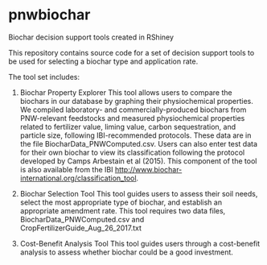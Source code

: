 # pnwbiochar
Biochar decision support tools created in RShiney

This repository contains source code for a set of decision support tools to be used for selecting a biochar type and application rate. 

The tool set includes:

1) Biochar Property Explorer
This tool allows users to compare the biochars in our database by graphing their physiochemical properties. 
We compiled laboratory- and commercially-produced biochars from PNW-relevant feedstocks and measured physiochemical properties 
related to fertilizer value, liming value, carbon sequestration, and particle size, following IBI-recommended protocols. 
These data are in the file BiocharData_PNWComputed.csv.
Users can also enter test data for their own biochar to view its classification following the protocol developed by 
Camps Arbestain et al (2015). This component of the tool is also available from the IBI
http://www.biochar-international.org/classification_tool.

2) Biochar Selection Tool
This tool guides users to assess their soil needs, select the most appropriate type of biochar, and establish an appropriate amendment rate.
This tool requires two data files, BiocharData_PNWComputed.csv and CropFertilizerGuide_Aug_26_2017.txt

3) Cost-Benefit Analysis Tool
This tool guides users through a cost-benefit analysis to assess whether biochar could be a good investment.
